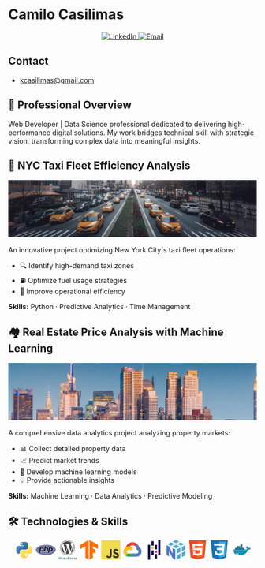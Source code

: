 # Camilo Casilimas

<div align="center">
  <a href="https://www.linkedin.com/in/camilo-casilimas/" target="_blank">
    <img 
      src="https://img.shields.io/badge/LinkedIn-0A66C2?style=for-the-badge&logo=linkedin&logoColor=white" 
      alt="LinkedIn" 
    />
  </a>
  <a href="mailto:kcasilimas@gmail.com" target="_blank">
    <img 
      src="https://img.shields.io/badge/Email-D14836?style=for-the-badge&logo=gmail&logoColor=white" 
      alt="Email" 
    />
  </a>
</div>


## Contact 

- kcasilimas@gmail.com

## 🚀 Professional Overview

Web Developer | Data Science professional dedicated to delivering high-performance digital solutions. My work bridges technical skill with strategic vision, transforming complex data into meaningful insights.

## 🚕 NYC Taxi Fleet Efficiency Analysis

![Taxi Fleet Analysis](img/taxis2.jpeg)

An innovative project optimizing New York City's taxi fleet operations:

- 🔍 Identify high-demand taxi zones
- ⛽ Optimize fuel usage strategies
- 📍 Improve operational efficiency

**Skills:** Python · Predictive Analytics · Time Management

## 🏘️ Real Estate Price Analysis with Machine Learning

![Real Estate Analytics](img/ny3.jpg)

A comprehensive data analytics project analyzing property markets:

- 📊 Collect detailed property data
- 📈 Predict market trends
- 🤖 Develop machine learning models
- 💡 Provide actionable insights

**Skills:** Machine Learning · Data Analytics · Predictive Modeling

## 🛠️ Technologies & Skills

<div align="center">
  <img src="https://raw.githubusercontent.com/devicons/devicon/master/icons/python/python-original.svg" alt="Python" width="40" height="40"/>
  <img src="https://raw.githubusercontent.com/devicons/devicon/master/icons/php/php-original.svg" alt="PHP" width="40" height="40"/>
  <img src="https://raw.githubusercontent.com/devicons/devicon/master/icons/wordpress/wordpress-original.svg" alt="WordPress" width="40" height="40"/>
  <img src="https://raw.githubusercontent.com/devicons/devicon/master/icons/tensorflow/tensorflow-original.svg" alt="TensorFlow" width="40" height="40"/>
  <img src="https://raw.githubusercontent.com/devicons/devicon/master/icons/javascript/javascript-original.svg" alt="JavaScript" width="40" height="40"/>
  <img src="https://raw.githubusercontent.com/devicons/devicon/master/icons/googlecloud/googlecloud-original.svg" alt="Google Cloud" width="40" height="40"/>
  <img src="https://raw.githubusercontent.com/devicons/devicon/master/icons/pandas/pandas-original.svg" alt="Pandas" width="40" height="40"/>
  <img src="https://raw.githubusercontent.com/devicons/devicon/master/icons/numpy/numpy-original.svg" alt="NumPy" width="40" height="40"/>
  <img src="https://raw.githubusercontent.com/devicons/devicon/master/icons/html5/html5-original.svg" alt="HTML" width="40" height="40"/>
  <img src="https://raw.githubusercontent.com/devicons/devicon/master/icons/css3/css3-original.svg" alt="CSS" width="40" height="40"/>
  <img src="https://raw.githubusercontent.com/devicons/devicon/master/icons/docker/docker-original.svg" alt="Docker" width="40" height="40"/>
</div>
